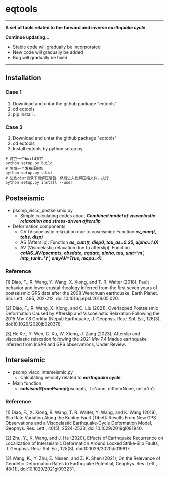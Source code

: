 # eqtools

---

**A set of tools related to the forward and inverse *earthquake cycle*.**

**Continue updating...**

* Stable code will gradually be incorporated
* New code will gradually be added
* Bug will gradually be fixed

---

## Installation

### Case 1

1. Download and untar the github package "eqtools"
2. cd eqtools
3. pip install .

### Case 2

1. Download and untar the github package "eqtools"
2. cd eqtools
3. Install eqtools by python setup.py

```
# 建立一个build文件 
python setup.py build 
# 生成一个发布压缩包 
python setup.py sdist 
# 进到dist目录下面解压缩包，然后进入到解压缩文件，执行 
python setup.py install --user
```

## Postseismic

- pscmp_visco_postseismic.py
  - Simple calculating codes about ***Combined model of viscoelastic relaxation and stress-driven afterslip***
- Deformation components
  - CV (Viscoelastic relaxation due to coseismic): Function ***cv_cum(t, tobs, disp)***
  - AS (Afterslip): Function ***as_cum(t, disp0, tau_as=0.25, alpha=1.0)***
  - AV (Viscoelastic relaxation due to afterslip): Function ***calAS_AV(pscmpts, obsdate, eqdate, alpha, tau, unit='m', intp_tunit='Y', onlyAV=True, mcpu=4)***

### Reference

[1] Diao, F., R. Wang, Y. Wang, X. Xiong, and T. R. Walter (2018), Fault behavior and lower crustal rheology inferred from the first seven years of postseismic GPS data after the 2008 Wenchuan earthquake, Earth Planet. Sci. Lett., 495, 202-212, doi:10.1016/j.epsl.2018.05.020.

[2] Diao, F., R. Wang, X. Xiong, and C. Liu (2021), Overlapped Postseismic Deformation Caused by Afterslip and Viscoelastic Relaxation Following the 2015 *Mw* 7.8 Gorkha (Nepal) Earthquake, J. Geophys. Res.: Sol. Ea., 126(3), doi:10.1029/2020jb020378.

[3] He Ke., Y. Wen, C. Xu, W. Xiong, J. Zang (2023), Afterslip and viscoelastic relaxation following the 2021 *Mw* 7.4 Maduo earthquake inferred from InSAR and GPS observations, Under Review.

## Interseismic

- pscmp_visco_interseismic.py
  - Calculating velocity related to ***earthquake cycle***
- Main function
  - ***calviscoGfromPscmp***(pscmpts, T=None, diffint=None, unit='m')

### Reference

[1] Diao, F., X. Xiong, R. Wang, T. R. Walter, Y. Wang, and K. Wang (2019), Slip Rate Variation Along the Kunlun Fault (Tibet): Results From New GPS Observations and a Viscoelastic Earthquake‐Cycle Deformation Model, Geophys. Res. Lett., 46(5), 2524-2533, doi:10.1029/2019gl081940.

[2] Zhu, Y., K. Wang, and J. He (2020), Effects of Earthquake Recurrence on Localization of Interseismic Deformation Around Locked Strike‐Slip Faults, J. Geophys. Res.: Sol. Ea., 125(8), doi:10.1029/2020jb019817.

[3] Wang, K., Y. Zhu, E. Nissen, and Z. K. Shen (2021), On the Relevance of Geodetic Deformation Rates to Earthquake Potential, Geophys. Res. Lett., 48(11), doi:10.1029/2021gl093231.
